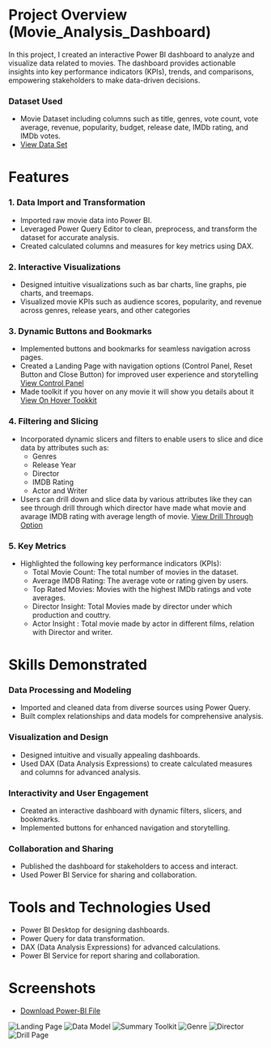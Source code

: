 # Project Overview (Movie_Analysis_Dashboard)
In this project, I created an interactive Power BI dashboard to analyze and visualize data related to movies. The dashboard provides actionable insights into key performance indicators (KPIs), trends, and comparisons, empowering stakeholders to make data-driven decisions.

### Dataset Used
- Movie Dataset including columns such as title, genres, vote count, vote average, revenue, popularity, budget, release date, IMDb rating, and IMDb votes.
- <a href="https://www.kaggle.com/datasets/asaniczka/tmdb-movies-dataset-2023-930k-movies">View Data Set</a>

# Features 
### 1. Data Import and Transformation
- Imported raw movie data into Power BI.
- Leveraged Power Query Editor to clean, preprocess, and transform the dataset for accurate analysis.
- Created calculated columns and measures for key metrics using DAX.

### 2. Interactive Visualizations
- Designed intuitive visualizations such as bar charts, line graphs, pie charts, and treemaps.
- Visualized movie KPIs such as audience scores, popularity, and revenue across genres, release years, and other categories

### 3. Dynamic Buttons and Bookmarks
- Implemented buttons and bookmarks for seamless navigation across pages.
- Created a Landing Page with navigation options (Control Panel, Reset Button and Close Button) for improved user experience and storytelling <a href="https://github.com/ash-ashutosh/Movie_Analysis_Dashboard/blob/main/Screen%20Shots/Control%20Panel%20Using%20Book%20Mark%20and%20Button.jpg">View Control Panel</a>
- Made toolkit if you hover on any movie it will show you details about it <a href="https://github.com/ash-ashutosh/Movie_Analysis_Dashboard/blob/main/Screen%20Shots/Summary%20Toolkit.jpg">View On Hover Tookkit</a> 

### 4. Filtering and Slicing
- Incorporated dynamic slicers and filters to enable users to slice and dice data by attributes such as:
     - Genres
     - Release Year
     - Director
     - IMDB Rating
     - Actor and Writer
- Users can drill down and slice data by various attributes like they can see through drill through which director have made what movie and avarage IMDB rating with average length of movie. <a href="https://github.com/ash-ashutosh/Movie_Analysis_Dashboard/blob/main/Screen%20Shots/Director%20Drill%20Through.jpg">View Drill Through Option</a> 

### 5. Key Metrics
- Highlighted the following key performance indicators (KPIs):
   - Total Movie Count: The total number of movies in the dataset.
   - Average IMDB Rating: The average vote or rating given by users.
   - Top Rated Movies: Movies with the highest IMDb ratings and vote averages.
   - Director Insight: Total Movies made by director under which production and couttry.
   - Actor Insight : Total movie made by actor in different films, relation with Director and writer.


# Skills Demonstrated
### Data Processing and Modeling
- Imported and cleaned data from diverse sources using Power Query.
- Built complex relationships and data models for comprehensive analysis.
  
### Visualization and Design
- Designed intuitive and visually appealing dashboards.
- Used DAX (Data Analysis Expressions) to create calculated measures and columns for advanced analysis.
  
### Interactivity and User Engagement
- Created an interactive dashboard with dynamic filters, slicers, and bookmarks.
- Implemented buttons for enhanced navigation and storytelling.
  
### Collaboration and Sharing
- Published the dashboard for stakeholders to access and interact.
- Used Power BI Service for sharing and collaboration.

# Tools and Technologies Used
- Power BI Desktop for designing dashboards.
- Power Query for data transformation.
- DAX (Data Analysis Expressions) for advanced calculations.
- Power BI Service for report sharing and collaboration.

# Screenshots  
- <a href="https://github.com/ash-ashutosh/Movie_Analysis_Dashboard/blob/main/Movies.pbix">Download Power-BI File</a>

![Landing Page ](https://github.com/user-attachments/assets/bade5e20-a3d5-4291-abc6-58e93db26534)
![Data Model](https://github.com/user-attachments/assets/612bf241-4218-4283-9993-95494ea70006)
![Summary Toolkit](https://github.com/user-attachments/assets/e5e29c2b-49dd-4d22-8db6-70716bccdaaa)
![Genre](https://github.com/user-attachments/assets/ab0cba73-7a02-4902-ac07-8caa1f0bbf38)
![Director](https://github.com/user-attachments/assets/e418eaa1-51fa-4955-bbc0-b2ba4d741042)
![Drill Page](https://github.com/user-attachments/assets/a8fdc3ad-a516-4719-91ae-85a2df96cb20)











